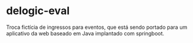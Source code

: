 # delogic-eval
Troca fictícia de ingressos para eventos, que está sendo portado para um aplicativo da web baseado em Java implantado com springboot.
